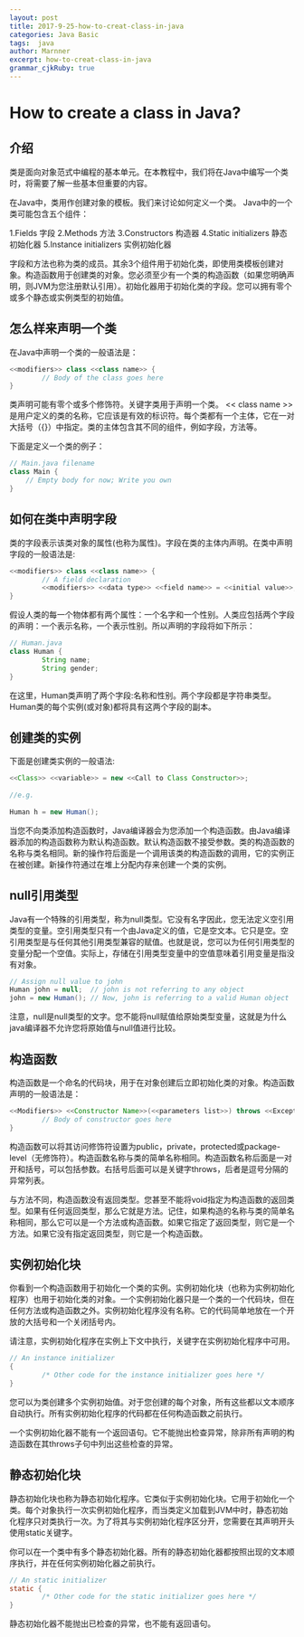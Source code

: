 ```yaml
---
layout: post
title: 2017-9-25-how-to-creat-class-in-java
categories: Java Basic
tags:  java 
author: Marnner
excerpt: how-to-creat-class-in-java
grammar_cjkRuby: true
---
```



# How to create a class in Java?


## 介绍

类是面向对象范式中编程的基本单元。在本教程中，我们将在Java中编写一个类时，将需要了解一些基本但重要的内容。

在Java中，类用作创建对象的模板。我们来讨论如何定义一个类。 Java中的一个类可能包含五个组件：

1.Fields 字段
2.Methods 方法
3.Constructors 构造器
4.Static initializers 静态初始化器
5.Instance initializers 实例初始化器

字段和方法也称为类的成员。其余3个组件用于初始化类，即使用类模板创建对象。构造函数用于创建类的对象。您必须至少有一个类的构造函数（如果您明确声明，则JVM为您注册默认引用）。初始化器用于初始化类的字段。您可以拥有零个或多个静态或实例类型的初始值。

## 怎么样来声明一个类

在Java中声明一个类的一般语法是：

``` java
<<modifiers>> class <<class name>> {
        // Body of the class goes here
}
```

类声明可能有零个或多个修饰符。关键字类用于声明一个类。 << class name >>是用户定义的类的名称，它应该是有效的标识符。每个类都有一个主体，它在一对大括号（{}）中指定。类的主体包含其不同的组件，例如字段，方法等。


下面是定义一个类的例子：

``` java
// Main.java filename
class Main {
    // Empty body for now; Write you own
}
```


## 如何在类中声明字段

类的字段表示该类对象的属性(也称为属性)。字段在类的主体内声明。在类中声明字段的一般语法是:


``` java
<<modifiers>> class <<class name>> {
        // A field declaration
        <<modifiers>> <<data type>> <<field name>> = <<initial value>>;
}
```
假设人类的每一个物体都有两个属性：一个名字和一个性别。人类应包括两个字段的声明：一个表示名称，一个表示性别。所以声明的字段将如下所示：


``` java
// Human.java
class Human {
        String name;
        String gender;
}
```
在这里，Human类声明了两个字段:名称和性别。两个字段都是字符串类型。Human类的每个实例(或对象)都将具有这两个字段的副本。

## 创建类的实例

下面是创建类实例的一般语法:

``` java
<<Class>> <<variable>> = new <<Call to Class Constructor>>;
 
//e.g.
 
Human h = new Human();
```
当您不向类添加构造函数时，Java编译器会为您添加一个构造函数。由Java编译器添加的构造函数称为默认构造函数。默认构造函数不接受参数。类的构造函数的名称与类名相同。新的操作符后面是一个调用该类的构造函数的调用，它的实例正在被创建。新操作符通过在堆上分配内存来创建一个类的实例。

## null引用类型

Java有一个特殊的引用类型，称为null类型。它没有名字因此，您无法定义空引用类型的变量。空引用类型只有一个由Java定义的值，它是空文本。它只是空。空引用类型是与任何其他引用类型兼容的赋值。也就是说，您可以为任何引用类型的变量分配一个空值。实际上，存储在引用类型变量中的空值意味着引用变量是指没有对象。


``` java
// Assign null value to john
Human john = null;  // john is not referring to any object
john = new Human(); // Now, john is referring to a valid Human object
```
注意，null是null类型的文字。您不能将null赋值给原始类型变量，这就是为什么java编译器不允许您将原始值与null值进行比较。

## 构造函数

构造函数是一个命名的代码块，用于在对象创建后立即初始化类的对象。构造函数声明的一般语法是：


``` java
<<Modifiers>> <<Constructor Name>>(<<parameters list>>) throws <<Exceptions list>> {
        // Body of constructor goes here
}
```


构造函数可以将其访问修饰符设置为public，private，protected或package-level（无修饰符）。构造函数名称与类的简单名称相同。构造函数名称后面是一对开和括号，可以包括参数。右括号后面可以是关键字throws，后者是逗号分隔的异常列表。

与方法不同，构造函数没有返回类型。您甚至不能将void指定为构造函数的返回类型。如果有任何返回类型，那么它就是方法。记住，如果构造的名称与类的简单名称相同，那么它可以是一个方法或构造函数。如果它指定了返回类型，则它是一个方法。如果它没有指定返回类型，则它是一个构造函数。

## 实例初始化块

你看到一个构造函数用于初始化一个类的实例。实例初始化块（也称为实例初始化程序）也用于初始化类的对象。一个实例初始化器只是一个类的一个代码块，但在任何方法或构造函数之外。实例初始化程序没有名称。它的代码简单地放在一个开放的大括号和一个关闭括号内。

请注意，实例初始化程序在实例上下文中执行，关键字在实例初始化程序中可用。

``` java
// An instance initializer
{
        /* Other code for the instance initializer goes here */
}
```


您可以为类创建多个实例初始值。对于您创建的每个对象，所有这些都以文本顺序自动执行。所有实例初始化程序的代码都在任何构造函数之前执行。

一个实例初始化器不能有一个返回语句。它不能抛出检查异常，除非所有声明的构造函数在其throws子句中列出这些检查的异常。

## 静态初始化块

静态初始化块也称为静态初始化程序。它类似于实例初始化块。它用于初始化一个类。每个对象执行一次实例初始化程序，而当类定义加载到JVM中时，静态初始化程序只对类执行一次。为了将其与实例初始化程序区分开，您需要在其声明开头使用static关键字。


你可以在一个类中有多个静态初始化器。所有的静态初始化器都按照出现的文本顺序执行，并在任何实例初始化器之前执行。

``` java
// An static initializer
static {
        /* Other code for the static initializer goes here */
}
```

静态初始化器不能抛出已检查的异常，也不能有返回语句。



